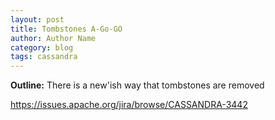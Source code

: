 ```yaml
---
layout: post
title: Tombstones A-Go-GO
author: Author Name
category: blog
tags: cassandra
---
```


**Outline:** There is a new'ish way that tombstones are removed 


https://issues.apache.org/jira/browse/CASSANDRA-3442